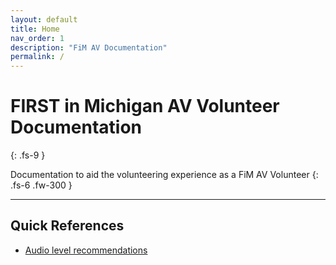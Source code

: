 ```yaml
---
layout: default
title: Home
nav_order: 1
description: "FiM AV Documentation"
permalink: /
---
```


# FIRST in Michigan AV Volunteer Documentation
{: .fs-9 }

Documentation to aid the volunteering experience as a FiM AV Volunteer
{: .fs-6 .fw-300 }

---

## Quick References

- [Audio level recommendations](./docs/audio-volume.md)
